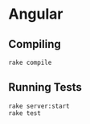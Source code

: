 Angular
======

Compiling
---------
    rake compile

Running Tests
-------------
    rake server:start
    rake test

